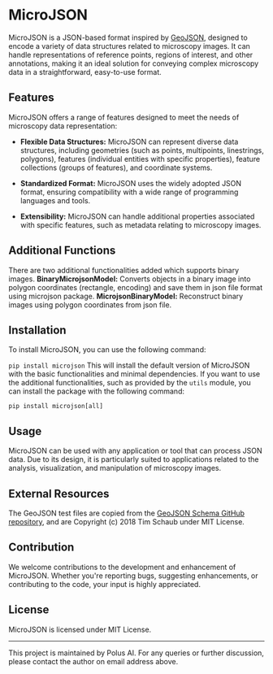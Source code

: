 # MicroJSON

MicroJSON is a JSON-based format inspired by [GeoJSON](https://geojson.org), designed to encode a variety of data structures related to microscopy images. It can handle representations of reference points, regions of interest, and other annotations, making it an ideal solution for conveying complex microscopy data in a straightforward, easy-to-use format.

## Features

MicroJSON offers a range of features designed to meet the needs of microscopy data representation:

- **Flexible Data Structures:** MicroJSON can represent diverse data structures, including geometries (such as points, multipoints, linestrings, polygons), features (individual entities with specific properties), feature collections (groups of features), and coordinate systems.

- **Standardized Format:** MicroJSON uses the widely adopted JSON format, ensuring compatibility with a wide range of programming languages and tools.

- **Extensibility:** MicroJSON can handle additional properties associated with specific features, such as metadata relating to microscopy images.

## Additional Functions
There are two additional functionalities added which supports binary images.
**BinaryMicrojsonModel:** Converts objects in a binary image into polygon coordinates (rectangle, encoding) and save them in json file format using microjson package.
**MicrojsonBinaryModel:** Reconstruct binary images using polygon coordinates from json file.

## Installation

To install MicroJSON, you can use the following command:

```pip install microjson```
This will install the default version of MicroJSON with the basic functionalities and minimal dependencies. If you want to use the additional functionalities, such as provided by the ```utils``` module, you can install the package with the following command:

```pip install microjson[all]```

## Usage

MicroJSON can be used with any application or tool that can process JSON data. Due to its design, it is particularly suited to applications related to the analysis, visualization, and manipulation of microscopy images.

## External Resources

The GeoJSON test files are copied from the [GeoJSON Schema GitHub repository](https://github.com/geojson/schema), and are Copyright (c) 2018 Tim Schaub under MIT License.

## Contribution

We welcome contributions to the development and enhancement of MicroJSON. Whether you're reporting bugs, suggesting enhancements, or contributing to the code, your input is highly appreciated.

## License

MicroJSON is licensed under MIT License.


---

This project is maintained by Polus AI. For any queries or further discussion, please contact the author on email address above.
